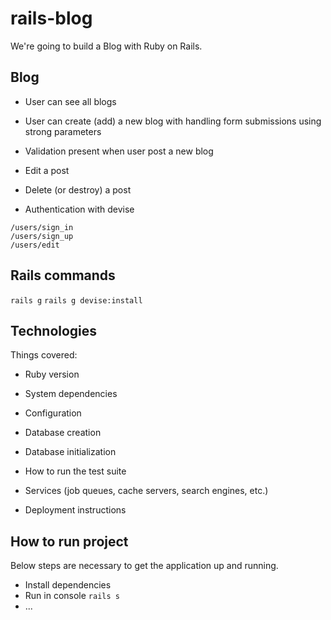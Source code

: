 # rails-blog

We're going to build a Blog with Ruby on Rails.


## Blog

*  User can see all blogs
*  User can create (add) a new blog with handling form submissions using strong parameters
*  Validation present when user post a new blog
*  Edit a post
*  Delete (or destroy) a post
  
*  Authentication with devise
```
/users/sign_in
/users/sign_up
/users/edit
```

## Rails commands

`rails g`
`rails g devise:install`

## Technologies

Things covered:

* Ruby version

* System dependencies

* Configuration

* Database creation

* Database initialization

* How to run the test suite

* Services (job queues, cache servers, search engines, etc.)

* Deployment instructions


## How to run project

Below steps are necessary to get the
application up and running.

* Install dependencies
* Run in console `rails s`
* ...


